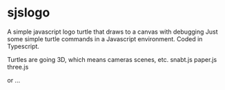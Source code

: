 # sjslogo
A simple javascript logo turtle that draws to a canvas with debugging
Just some simple turtle commands in a Javascript environment. Coded in Typescript.

Turtles are going 3D, which means cameras scenes, etc.
snabt.js
paper.js 
three.js

or ...
